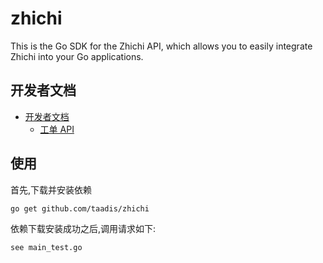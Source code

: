 # zhichi

This is the Go SDK for the Zhichi API, which allows you to easily integrate Zhichi into your Go applications.

## 开发者文档

- [开发者文档](www.sobot.com/books/developer.html)
	- [工单 API](https://developer.zhichi.com/pages/950d89/)

## 使用

首先,下载并安装依赖

```
go get github.com/taadis/zhichi
```

依赖下载安装成功之后,调用请求如下:

```
see main_test.go
```
